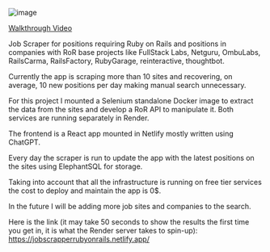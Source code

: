 ![image](https://github.com/user-attachments/assets/837be51e-e89a-4d8f-8457-470d8b45ce27)

[Walkthrough Video](https://www.linkedin.com/feed/update/urn:li:activity:7193672623833145345/)

Job Scraper for positions requiring Ruby on Rails and positions in companies with RoR base projects like FullStack Labs, Netguru, OmbuLabs, RailsCarma, RailsFactory, RubyGarage, reinteractive, thoughtbot.

Currently the app is scraping more than 10 sites and recovering, on average, 10 new positions per day making manual search unnecessary.

For this project I mounted a Selenium standalone Docker image to extract the data from the sites and develop a RoR API to manipulate it. Both services are running separately in Render.

The frontend is a React app mounted in Netlify mostly written using ChatGPT.

Every day the scraper is run to update the app with the latest positions on the sites using ElephantSQL for storage.

Taking into account that all the infrastructure is running on free tier services the cost to deploy and maintain the app is 0$.

In the future I will be adding more job sites and companies to the search.

Here is the link (it may take 50 seconds to show the results the first time you get in, it is what the Render server takes to spin-up): https://jobscrapperrubyonrails.netlify.app/
